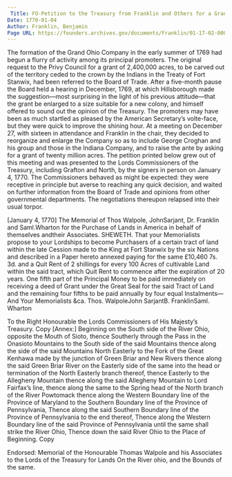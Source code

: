 ```yaml
---
 Title: FO-Petition to the Treasury from Franklin and Others for a Grant of Land, 4 January 1770
Date: 1770-01-04
Author: Franklin, Benjamin
Page URL: https://founders.archives.gov/documents/Franklin/01-17-02-0004
---
```


The formation of the Grand Ohio Company in the early summer of 1769 had begun a flurry of activity among its principal promoters. The original request to the Privy Council for a grant of 2,400,000 acres, to be carved out of the territory ceded to the crown by the Indians in the Treaty of Fort Stanwix, had been referred to the Board of Trade. After a five-month pause the Board held a hearing in December, 1769, at which Hillsborough made the suggestion—most surprising in the light of his previous attitude—that the grant be enlarged to a size suitable for a new colony, and himself offered to sound out the opinion of the Treasury. The promoters may have been as much startled as pleased by the American Secretary’s volte-face, but they were quick to improve the shining hour. At a meeting on December 27, with sixteen in attendance and Franklin in the chair, they decided to reorganize and enlarge the Company so as to include George Croghan and his group and those in the Indiana Company, and to raise the ante by asking for a grant of twenty million acres. The petition printed below grew out of this meeting and was presented to the Lords Commissioners of the Treasury, including Grafton and North, by the signers in person on January 4, 1770. The Commissioners behaved as might be expected: they were receptive in principle but averse to reaching any quick decision, and waited on further information from the Board of Trade and opinions from other governmental departments. The negotiations thereupon relapsed into their usual torpor.
  

[January 4, 1770]
The Memorial of Thos Walpole, JohnSarjant, Dr. Franklin and Saml.Wharton for the Purchase of Lands in America in behalf of themselves andtheir Associates.
SHEWETH.
That your Memorialists propose to your Lordships to become Purchasers of a certain tract of land within the late Cession made to the King at Fort Stanwix by the six Nations and described in a Paper hereto annexed paying for the same £10,460 7s. 3d. and a Quit Rent of 2 shillings for every 100 Acres of cultivable Land within the said tract, which Quit Rent to commence after the expiration of 20 years. One fifth part of the Principal Money to be paid immediately on receiving a deed of Grant under the Great Seal for the said Tract of Land and the remaining four fifths to be paid annually by four equal Instalments—And Your Memorialists &ca.
Thos. WalpoleJohn SarjantB. FranklinSaml. Wharton



To the Right Honourable the Lords Commissioners of His Majesty’s Treasury.
Copy
  [Annex:] Beginning on the South side of the River Ohio, opposite the Mouth of Sioto, thence Southerly through the Pass in the Onasioto Mountains to the South side of the said Mountains thence along the side of the said Mountains North Easterly to the Fork of the Great Kenhawa made by the junction of Green Briar and New Rivers thence along the said Green Briar River on the Easterly side of the same into the head or termination of the North Easterly branch thereof, thence Easterly to the Allegheny Mountain thence along the said Allegheny Mountain to Lord Fairfax’s line, thence along the same to the Spring head of the North branch of the River Powtomack thence along the Western Boundary line of the Province of Maryland to the Southern Boundary line of the Province of Pennsylvania, Thence along the said Southern Boundary line of the Province of Pennsylvania to the end thereof, Thence along the   Western Boundary line of the said Province of Pennsylvania until the same shall strike the River Ohio, Thence down the said River Ohio to the Place of Beginning.
Copy

 
Endorsed: Memorial of the Honourable Thomas Walpole and his Associates to the Lords of the Treasury for Lands On the River ohio, and the Bounds of the same.

